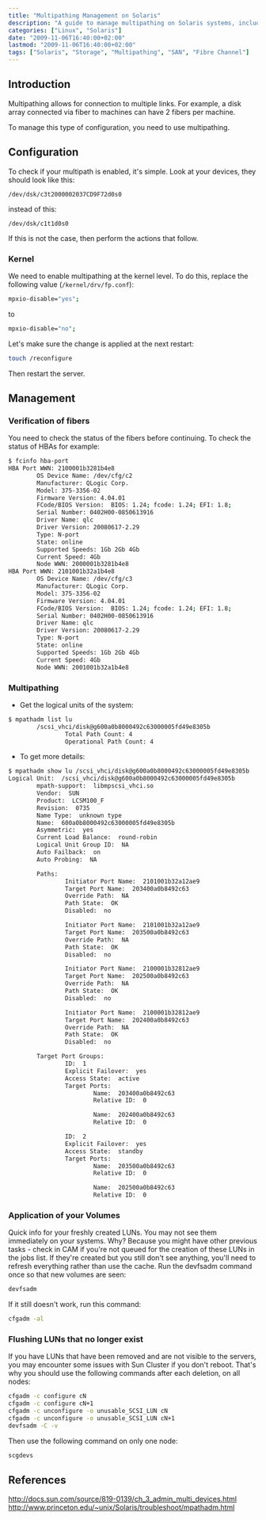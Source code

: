 ```yaml
---
title: "Multipathing Management on Solaris"
description: "A guide to manage multipathing on Solaris systems, including configuration, verification of fibers, and volume management."
categories: ["Linux", "Solaris"]
date: "2009-11-06T16:40:00+02:00"
lastmod: "2009-11-06T16:40:00+02:00"
tags: ["Solaris", "Storage", "Multipathing", "SAN", "Fibre Channel"]
---
```


## Introduction

Multipathing allows for connection to multiple links. For example, a disk array connected via fiber to machines can have 2 fibers per machine.

To manage this type of configuration, you need to use multipathing.

## Configuration

To check if your multipath is enabled, it's simple. Look at your devices, they should look like this:

```
/dev/dsk/c3t2000002037CD9F72d0s0
```

instead of this:

```
/dev/dsk/c1t1d0s0
```

If this is not the case, then perform the actions that follow.

### Kernel

We need to enable multipathing at the kernel level. To do this, replace the following value (`/kernel/drv/fp.conf`):

```bash
mpxio-disable="yes";
```

to

```bash
mpxio-disable="no";
```

Let's make sure the change is applied at the next restart:

```bash
touch /reconfigure
```

Then restart the server.

## Management

### Verification of fibers

You need to check the status of the fibers before continuing. To check the status of HBAs for example:

```bash
$ fcinfo hba-port
HBA Port WWN: 2100001b3281b4e8
        OS Device Name: /dev/cfg/c2
        Manufacturer: QLogic Corp.
        Model: 375-3356-02
        Firmware Version: 4.04.01
        FCode/BIOS Version:  BIOS: 1.24; fcode: 1.24; EFI: 1.8;
        Serial Number: 0402H00-0850613916
        Driver Name: qlc
        Driver Version: 20080617-2.29
        Type: N-port
        State: online
        Supported Speeds: 1Gb 2Gb 4Gb 
        Current Speed: 4Gb 
        Node WWN: 2000001b3281b4e8
HBA Port WWN: 2101001b32a1b4e8
        OS Device Name: /dev/cfg/c3
        Manufacturer: QLogic Corp.
        Model: 375-3356-02
        Firmware Version: 4.04.01
        FCode/BIOS Version:  BIOS: 1.24; fcode: 1.24; EFI: 1.8;
        Serial Number: 0402H00-0850613916
        Driver Name: qlc
        Driver Version: 20080617-2.29
        Type: N-port
        State: online
        Supported Speeds: 1Gb 2Gb 4Gb 
        Current Speed: 4Gb 
        Node WWN: 2001001b32a1b4e8
```

### Multipathing

* Get the logical units of the system:

```bash
$ mpathadm list lu
        /scsi_vhci/disk@g600a0b8000492c63000005fd49e8305b
                Total Path Count: 4
                Operational Path Count: 4
```

* To get more details:

```bash
$ mpathadm show lu /scsi_vhci/disk@g600a0b8000492c63000005fd49e8305b
Logical Unit:  /scsi_vhci/disk@g600a0b8000492c63000005fd49e8305b
        mpath-support:  libmpscsi_vhci.so
        Vendor:  SUN     
        Product:  LCSM100_F       
        Revision:  0735
        Name Type:  unknown type
        Name:  600a0b8000492c63000005fd49e8305b
        Asymmetric:  yes
        Current Load Balance:  round-robin
        Logical Unit Group ID:  NA
        Auto Failback:  on
        Auto Probing:  NA

        Paths:  
                Initiator Port Name:  2101001b32a12ae9
                Target Port Name:  203400a0b8492c63
                Override Path:  NA
                Path State:  OK
                Disabled:  no

                Initiator Port Name:  2101001b32a12ae9
                Target Port Name:  203500a0b8492c63
                Override Path:  NA
                Path State:  OK
                Disabled:  no

                Initiator Port Name:  2100001b32812ae9
                Target Port Name:  202500a0b8492c63
                Override Path:  NA
                Path State:  OK
                Disabled:  no

                Initiator Port Name:  2100001b32812ae9
                Target Port Name:  202400a0b8492c63
                Override Path:  NA
                Path State:  OK
                Disabled:  no

        Target Port Groups:  
                ID:  1
                Explicit Failover:  yes
                Access State:  active
                Target Ports:
                        Name:  203400a0b8492c63
                        Relative ID:  0

                        Name:  202400a0b8492c63
                        Relative ID:  0

                ID:  2
                Explicit Failover:  yes
                Access State:  standby
                Target Ports:
                        Name:  203500a0b8492c63
                        Relative ID:  0

                        Name:  202500a0b8492c63
                        Relative ID:  0
```

### Application of your Volumes

Quick info for your freshly created LUNs. You may not see them immediately on your systems. Why? Because you might have other previous tasks - check in CAM if you're not queued for the creation of these LUNs in the jobs list. If they're created but you still don't see anything, you'll need to refresh everything rather than use the cache. Run the devfsadm command once so that new volumes are seen:

```bash
devfsadm
```

If it still doesn't work, run this command:

```bash
cfgadm -al
```

### Flushing LUNs that no longer exist

If you have LUNs that have been removed and are not visible to the servers, you may encounter some issues with Sun Cluster if you don't reboot. That's why you should use the following commands after each deletion, on all nodes:

```bash
cfgadm -c configure cN
cfgadm -c configure cN+1
cfgadm -c unconfigure -o unusable_SCSI_LUN cN
cfgadm -c unconfigure -o unusable_SCSI_LUN cN+1
devfsadm -C -v
```

Then use the following command on only one node:

```bash
scgdevs
```

## References

http://docs.sun.com/source/819-0139/ch_3_admin_multi_devices.html  
http://www.princeton.edu/~unix/Solaris/troubleshoot/mpathadm.html
